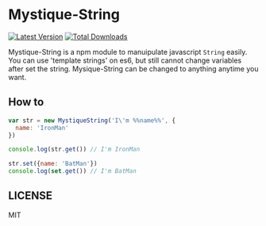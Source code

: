# Mystique-String
[![Latest Version](https://img.shields.io/badge/version-0.1.0-blue.svg)](http://npmjs.com/mystique-string)
[![Total Downloads](https://img.shields.io/npm/dt/mystique-string.svg)](http://npmjs.com/mystique-string)

Mystique-String is a npm module to manuipulate javascript `String` easily. You can use 'template strings' on es6, but still cannot change variables after set the string. Mysique-String can be changed to anything anytime you want.

## How to

```javascript
var str = new MystiqueString('I\'m %%name%%', {
  name: 'IronMan'
})

console.log(str.get()) // I'm IronMan

str.set({name: 'BatMan'})
console.log(set.get()) // I'm BatMan

```

## LICENSE

MIT
